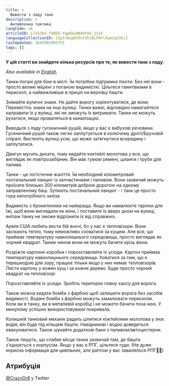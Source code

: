 ```yaml
---
title: >
  Вивести з ладу танк
description: >
  Антивоєнна тактика
langCode: uk
articleID: LlVG3bS-fGMZ6-Yqp6buQN4UYmk_S1zk
languageCollectionID: J2pIrOupBtOctVhjBLFMrlXymzgU3kiI
lastUpdated: 1645902993755
tags: []
---
```


**У цій статті ви знайдете кілька ресурсів про те, як вивести танк з ладу.**

_Also available in_ [_English_](/tactics/disable-tank)_._

Танки погані для бою в місті. Їм потрібна підтримка піхоти. Без неї вони - просто великі мішені з поганою видимістю. Цільтеся гвинтівками в перископ, а найважливіше в приціл на верхівці башти.

Знімайте вуличні знаки. Не дайте ворогу зорієнтуватися, де вони. Перемістіть знаки на інші вулиці. Танки важкі, відповідно намагайтеся направити їх у вулиці, які не зможуть їх витримати. Танки не можуть рухатися, якщо проваляться в каналізацію.

Виводьте з ладу гусеничний рушій, якщо у вас є вибухові речовини. Гусеничний рушій також легко заплутується в колючому дроті/Бруновій спіралі. Вистеліть вулиці усім, що може затягнутися всередину і заплутатися.

Двигун мусить дихати, тому кидайте коктейлі молотова у все, що виглядає як повітрозабірник. Він має гумові ремені, шланги і труби для палива.

Танки - це логістичне жахіття. Їм необхідний кілометровий постачальний ланцюг із запчастинами і паливом. Вони зазвичай можуть проїхати близько 300 кілометрів доброю дорогою на одному заправленому баці. Зупиніть постачальний ланцюг - і танк це просто гора непотрібного заліза

Видимість з бронетехніки не найкраща. Якщо ви намалюєте тарілки для їжі, щоб вони виглядали як міни, і поставите їх вверх дном на вулиці, екіпаж танку не зможе відрізнити їх від справжніх.

Армія США любить вести бій вночі, бо у нас є тепловізори. Вони засікають тепло, тому неможливо сховатися за кущем. Але все, що приймає температуру навколишнього середовища, просто виглядає як чорний квадрат. Таким чином вони не можуть бачити крізь вікна.

Розріжте картонні коробки і порозставляйте їх усюди. Картон приймає температуру навколишнього середовища. Ховатися за тим, що є перешкодою для зору, працює тільки якщо у них немає тепловізорів. Листи картону у кожен кущ і за кожне дерево. Буде просто чорний квадрат на тепловізорі

Порозставляйте їх усюди. Зробіть територію повну хаосу для ворога.

Також можна кидати бомби з фарбою щоб залишити ворога без засобів видимості. Водяні бомби з фарбою можуть замалювати перископи. Коли ви в танку, ви в металевій коробці і не можете бачити поза нею. У минулому успішно використовували покривала.

Колишній танковий механік радить цілитися коктейлями молотова у люк водія, він буде під кільцем башти. Навідникові і водію доведеться евакуюватися. Також шукайте додаткові баки з паливом/автоцистерни.

Також пишуть, що слабке місце танка зазвичай там, де башта з'єднується з корпусом. Якщо у вас є РПГ, цільтеся туди. (Не дуже корисна інформація для цивільних, але раптом у вас завалялося РПГ🤷‍♀️)

## Атрибуція

[@CrazyDr8](https://twitter.com/CrazyDr8/status/1497540073251909636) у Twitter